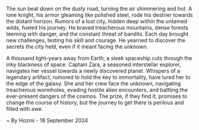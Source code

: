 
The sun beat down on the dusty road, turning the air shimmering and hot.  A lone knight, his armor gleaming like polished steel, rode his destrier towards the distant horizon.  Rumors of a lost city, hidden deep within the untamed wilds, fueled his journey.  He braved treacherous mountains, dense forests teeming with danger, and the constant threat of bandits.  Each day brought new challenges, testing his skill and courage.  He yearned to discover the secrets the city held, even if it meant facing the unknown. 

A thousand light-years away from Earth, a sleek spaceship cuts through the inky blackness of space.  Captain Zara, a seasoned interstellar explorer, navigates her vessel towards a newly discovered planet.  Whispers of a legendary artifact, rumored to hold the key to immortality,  have lured her to the edge of the galaxy.  She and her crew face the unknown, navigating treacherous wormholes, evading hostile alien encounters, and battling the ever-present dangers of the cosmos.  The prize, if they find it, promises to change the course of history, but the journey to get there is perilous and filled with awe. 

~ By Hozmi - 18 September 2024
